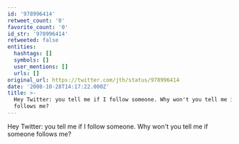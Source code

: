 ```yaml
---
id: '978996414'
retweet_count: '0'
favorite_count: '0'
id_str: '978996414'
retweeted: false
entities:
  hashtags: []
  symbols: []
  user_mentions: []
  urls: []
original_url: https://twitter.com/jth/status/978996414
date: '2008-10-28T14:17:22.000Z'
title: >-
  Hey Twitter: you tell me if I follow someone. Why won't you tell me if someone
  follows me?
---
```


Hey Twitter: you tell me if I follow someone. Why won't you tell me if someone follows me?